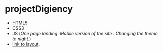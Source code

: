 # projectDigiency
- HTML5
- CSS3
- JS
(*One page landing .Mobile version of the site . Changing the theme to night.*)
- [link to layout](https://www.figma.com/file/28wQqlnjIzZYuk0UyOFmFU/Multipurpose-Landing-Page%2C-Website-Template?node-id=316%3A2787).
